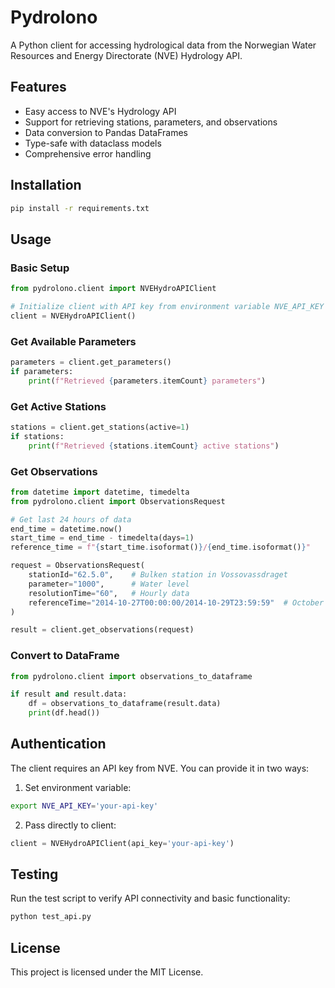# Pydrolono

A Python client for accessing hydrological data from the Norwegian Water Resources and Energy Directorate (NVE) Hydrology API.

## Features

- Easy access to NVE's Hydrology API
- Support for retrieving stations, parameters, and observations
- Data conversion to Pandas DataFrames
- Type-safe with dataclass models
- Comprehensive error handling

## Installation

```bash
pip install -r requirements.txt
```

## Usage

### Basic Setup

```python
from pydrolono.client import NVEHydroAPIClient

# Initialize client with API key from environment variable NVE_API_KEY
client = NVEHydroAPIClient()
```

### Get Available Parameters

```python
parameters = client.get_parameters()
if parameters:
    print(f"Retrieved {parameters.itemCount} parameters")
```

### Get Active Stations

```python
stations = client.get_stations(active=1)
if stations:
    print(f"Retrieved {stations.itemCount} active stations")
```

### Get Observations

```python
from datetime import datetime, timedelta
from pydrolono.client import ObservationsRequest

# Get last 24 hours of data
end_time = datetime.now()
start_time = end_time - timedelta(days=1)
reference_time = f"{start_time.isoformat()}/{end_time.isoformat()}"

request = ObservationsRequest(
    stationId="62.5.0",    # Bulken station in Vossovassdraget
    parameter="1000",      # Water level
    resolutionTime="60",   # Hourly data
    referenceTime="2014-10-27T00:00:00/2014-10-29T23:59:59"  # October 2014 flood
)

result = client.get_observations(request)
```

### Convert to DataFrame

```python
from pydrolono.client import observations_to_dataframe

if result and result.data:
    df = observations_to_dataframe(result.data)
    print(df.head())
```

## Authentication

The client requires an API key from NVE. You can provide it in two ways:

1. Set environment variable:
```bash
export NVE_API_KEY='your-api-key'
```

2. Pass directly to client:
```python
client = NVEHydroAPIClient(api_key='your-api-key')
```

## Testing

Run the test script to verify API connectivity and basic functionality:

```bash
python test_api.py
```

## License

This project is licensed under the MIT License.
